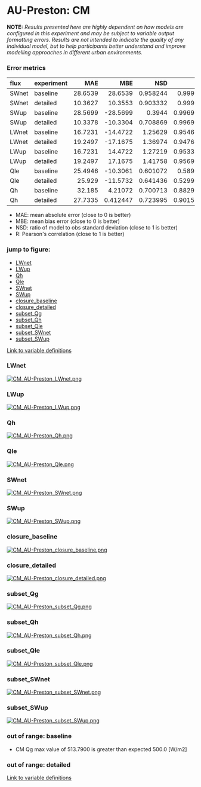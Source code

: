 # AU-Preston: CM

**NOTE:** *Results presented here are highly dependent on how models are configured in this experiment and may be subject to variable output formatting errors. Results are not intended to indicate the quality of any individual model, but to help participants better understand and improve modelling approaches in different urban environments.*

### Error metrics

| flux   | experiment   |     MAE |        MBE |      NSD |        R |
|:-------|:-------------|--------:|-----------:|---------:|---------:|
| SWnet  | baseline     | 28.6539 |  28.6539   | 0.958244 | 0.99991  |
| SWnet  | detailed     | 10.3627 |  10.3553   | 0.903332 | 0.99991  |
| SWup   | baseline     | 28.5699 | -28.5699   | 0.3944   | 0.996948 |
| SWup   | detailed     | 10.3378 | -10.3304   | 0.708869 | 0.996948 |
| LWnet  | baseline     | 16.7231 | -14.4722   | 1.25629  | 0.954694 |
| LWnet  | detailed     | 19.2497 | -17.1675   | 1.36974  | 0.947696 |
| LWup   | baseline     | 16.7231 |  14.4722   | 1.27219  | 0.953377 |
| LWup   | detailed     | 19.2497 |  17.1675   | 1.41758  | 0.956917 |
| Qle    | baseline     | 25.4946 | -10.3061   | 0.601072 | 0.58959  |
| Qle    | detailed     | 25.929  | -11.5732   | 0.641436 | 0.529955 |
| Qh     | baseline     | 32.185  |   4.21072  | 0.700713 | 0.882921 |
| Qh     | detailed     | 27.7335 |   0.412447 | 0.723995 | 0.901571 |

 - MAE: mean absolute error (close to 0 is better)
 - MBE: mean bias error (close to 0 is better)
 - NSD: ratio of model to obs standard deviation (close to 1 is better)
 - R: Pearson's correlation (close to 1 is better)

### jump to figure:
 - [LWnet](#lwnet)
 - [LWup](#lwup)
 - [Qh](#qh)
 - [Qle](#qle)
 - [SWnet](#swnet)
 - [SWup](#swup)
 - [closure_baseline](#closure_baseline)
 - [closure_detailed](#closure_detailed)
 - [subset_Qg](#subset_qg)
 - [subset_Qh](#subset_qh)
 - [subset_Qle](#subset_qle)
 - [subset_SWnet](#subset_swnet)
 - [subset_SWup](#subset_swup)

[Link to variable definitions](../modelattrs/variable_definitions.md)

### <a name="lwnet"></a>LWnet
[![CM_AU-Preston_LWnet.png](CM_AU-Preston_LWnet.png)](CM_AU-Preston_LWnet.png)

### <a name="lwup"></a>LWup
[![CM_AU-Preston_LWup.png](CM_AU-Preston_LWup.png)](CM_AU-Preston_LWup.png)

### <a name="qh"></a>Qh
[![CM_AU-Preston_Qh.png](CM_AU-Preston_Qh.png)](CM_AU-Preston_Qh.png)

### <a name="qle"></a>Qle
[![CM_AU-Preston_Qle.png](CM_AU-Preston_Qle.png)](CM_AU-Preston_Qle.png)

### <a name="swnet"></a>SWnet
[![CM_AU-Preston_SWnet.png](CM_AU-Preston_SWnet.png)](CM_AU-Preston_SWnet.png)

### <a name="swup"></a>SWup
[![CM_AU-Preston_SWup.png](CM_AU-Preston_SWup.png)](CM_AU-Preston_SWup.png)

### <a name="closure_baseline"></a>closure_baseline
[![CM_AU-Preston_closure_baseline.png](CM_AU-Preston_closure_baseline.png)](CM_AU-Preston_closure_baseline.png)

### <a name="closure_detailed"></a>closure_detailed
[![CM_AU-Preston_closure_detailed.png](CM_AU-Preston_closure_detailed.png)](CM_AU-Preston_closure_detailed.png)

### <a name="subset_qg"></a>subset_Qg
[![CM_AU-Preston_subset_Qg.png](CM_AU-Preston_subset_Qg.png)](CM_AU-Preston_subset_Qg.png)

### <a name="subset_qh"></a>subset_Qh
[![CM_AU-Preston_subset_Qh.png](CM_AU-Preston_subset_Qh.png)](CM_AU-Preston_subset_Qh.png)

### <a name="subset_qle"></a>subset_Qle
[![CM_AU-Preston_subset_Qle.png](CM_AU-Preston_subset_Qle.png)](CM_AU-Preston_subset_Qle.png)

### <a name="subset_swnet"></a>subset_SWnet
[![CM_AU-Preston_subset_SWnet.png](CM_AU-Preston_subset_SWnet.png)](CM_AU-Preston_subset_SWnet.png)

### <a name="subset_swup"></a>subset_SWup
[![CM_AU-Preston_subset_SWup.png](CM_AU-Preston_subset_SWup.png)](CM_AU-Preston_subset_SWup.png)

### out of range: baseline

 - CM Qg max value of 513.7900 is greater than expected 500.0 [W/m2]

### out of range: detailed



[Link to variable definitions](../modelattrs/variable_definitions.md)

